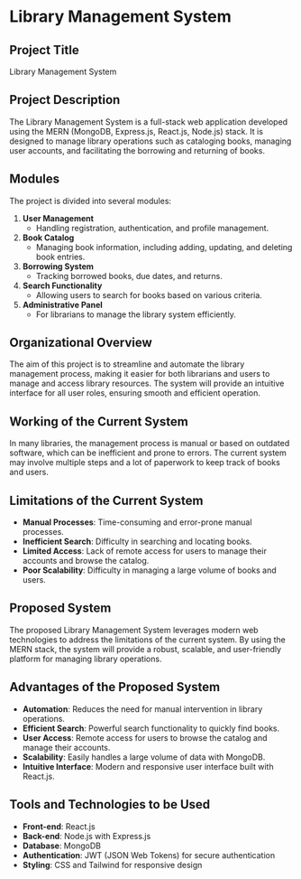 # Library Management System

## Project Title
Library Management System

## Project Description
The Library Management System is a full-stack web application developed using the MERN (MongoDB, Express.js, React.js, Node.js) stack. It is designed to manage library operations such as cataloging books, managing user accounts, and facilitating the borrowing and returning of books.

## Modules
The project is divided into several modules:
1. **User Management**
    - Handling registration, authentication, and profile management.
2. **Book Catalog**
    - Managing book information, including adding, updating, and deleting book entries.
3. **Borrowing System**
    - Tracking borrowed books, due dates, and returns.
4. **Search Functionality**
    - Allowing users to search for books based on various criteria.
5. **Administrative Panel**
    - For librarians to manage the library system efficiently.

## Organizational Overview
The aim of this project is to streamline and automate the library management process, making it easier for both librarians and users to manage and access library resources. The system will provide an intuitive interface for all user roles, ensuring smooth and efficient operation.

## Working of the Current System
In many libraries, the management process is manual or based on outdated software, which can be inefficient and prone to errors. The current system may involve multiple steps and a lot of paperwork to keep track of books and users.

## Limitations of the Current System
- **Manual Processes**: Time-consuming and error-prone manual processes.
- **Inefficient Search**: Difficulty in searching and locating books.
- **Limited Access**: Lack of remote access for users to manage their accounts and browse the catalog.
- **Poor Scalability**: Difficulty in managing a large volume of books and users.

## Proposed System
The proposed Library Management System leverages modern web technologies to address the limitations of the current system. By using the MERN stack, the system will provide a robust, scalable, and user-friendly platform for managing library operations.

## Advantages of the Proposed System
- **Automation**: Reduces the need for manual intervention in library operations.
- **Efficient Search**: Powerful search functionality to quickly find books.
- **User Access**: Remote access for users to browse the catalog and manage their accounts.
- **Scalability**: Easily handles a large volume of data with MongoDB.
- **Intuitive Interface**: Modern and responsive user interface built with React.js.

## Tools and Technologies to be Used
- **Front-end**: React.js
- **Back-end**: Node.js with Express.js
- **Database**: MongoDB
- **Authentication**: JWT (JSON Web Tokens) for secure authentication
- **Styling**: CSS and Tailwind for responsive design
